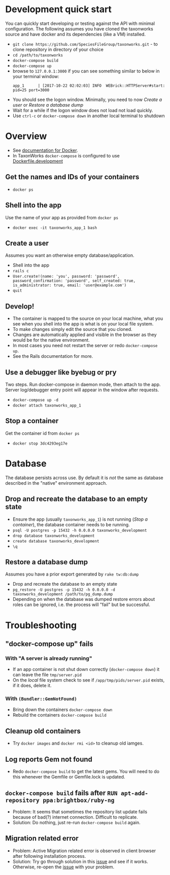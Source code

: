 

# Development quick start

You can quickly start developing or testing against the API with minimal configuration.  The following assumes you have cloned the taxonworks source and have docker and its dependencies (like a VM) installed.  
* `git clone https://github.com/SpeciesFileGroup/taxonworks.git` - to clone repository in directory of your choice
* `cd /path/to/taxonworks`
* `docker-compose build`
* `docker-compose up`
*  browse to `127.0.0.1:3000` if you can see something similar to below in your terminal window:
    ```
    app_1      | [2017-10-22 02:02:03] INFO  WEBrick::HTTPServer#start: pid=25 port=3000
    ```
* You should see the logon window. Minimally, you need to now _Create a user_ or _Restore a database dump_
* Wait for a while if the logon window does not load not load quickly. 
* Use `ctrl-c` or `docker-compose down` in another local terminal to shutdown

# Overview
* See [documentation for Docker](https://docs.docker.com/).
* In TaxonWorks `docker-compose` is configured to use  [Dockerfile.development](https://raw.githubusercontent.com/SpeciesFileGroup/taxonworks/development/Dockerfile.development)

## Get the names and IDs of your containers

* `docker ps`

## Shell into the app

Use the name of your app as provided from `docker ps`

* `docker exec -it taxonworks_app_1 bash`

## Create a user

Assumes you want an otherwise empty database/application.

* Shell into the app 
* `rails c`
*  `User.create!(name: 'you', password: 'password', password_confirmation: 'password', self_created: true, is_administrator: true, email: 'user@example.com')`
* `quit`

## Develop!

* The container is mapped to the source on your local machine, what you see when you shell into the app is what is on your local file system.
* To make changes simply edit the source that you cloned.
* Changes are automatically applied and visible in the browser as they would be for the native environment.
* In most cases you need not restart the server or redo `docker-compose up`. 
* See the Rails documentation for more.

## Use a debugger like byebug or pry

Two steps. Run docker-compose in daemon mode, then attach to the app. Server log/debugger entry point will appear in the window after requests.

* `docker-compose up -d`
* `docker attach taxonworks_app_1` 

## Stop a container

Get the container id from `docker ps`

* `docker stop 3dc4293eg17e`  

# Database

The database persists across use.  By default it is *not* the same as database described in the "native" environment approach.

## Drop and recreate the database to an empty state

* Ensure the app (usually `taxonworks_app_1`) is not running (_Stop a container_), the database container needs to be running.
* `psql -U postgres -p 15432 -h 0.0.0.0 taxonworks_development`
* `drop database taxonworks_development`
* `create database taxonworks_development`
* `\q`

## Restore a database dump

Assumes you have a prior export generated by `rake tw:db:dump`

* Drop and recreate the database to an empty state
* `pg_restore -U postgres -p 15432 -h 0.0.0.0 -d taxonworks_development /path/to/pg_dump.dump`
* Depending on when the database was dumped restore errors about roles can be ignored, i.e. the process will "fail" but be successful.

# Troubleshooting
## "docker-compose up" fails

### With "A server is already running"
* If an app container is not shut down correctly (`docker-compose down`) it can leave the file `tmp/server.pid`
* On the _local_ file system check to see if `/app/tmp/pids/server.pid` exists, if it does, delete it.

### With `(Bundler::GemNotFound)`
* Bring down the containers `docker-compose down`
* Rebuild the containers `docker-compose build`

## Cleanup old containers

*  Try `docker images` and `docker rmi <id>` to cleanup old iamges. 

## Log reports Gem not found

* Redo `docker-compose build` to get the latest gems.  You will need to do this whenever the Gemfile or Gemfile.lock is updated.

## `docker-compose build` fails after `RUN apt-add-repository ppa:brightbox/ruby-ng`

* Problem: It seems that sometimes the repository list update fails because of bad(?) internet connection. Difficult to replicate. 
* Solution: Do nothing, just re-run `docker-compose build` again.

## Migration related error
* Problem: Active Migration related error is observed in client browser after following installation process.
* Solution: Try go through solution in this [issue](https://github.com/SpeciesFileGroup/taxonworks/issues/250) and see if it works. Otherwise, re-open the [issue](https://github.com/SpeciesFileGroup/taxonworks/issues/250) with your problem.
